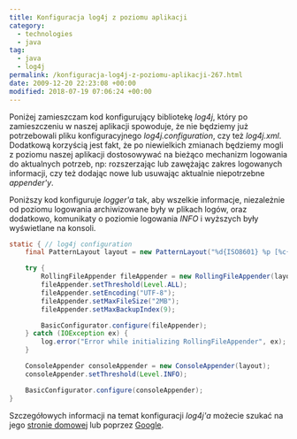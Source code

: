 ```yaml
---
title: Konfiguracja log4j z poziomu aplikacji
category:
  - technologies
  - java
tag:
  - java
  - log4j
permalink: /konfiguracja-log4j-z-poziomu-aplikacji-267.html
date: 2009-12-20 22:23:08 +00:00
modified: 2018-07-19 07:06:24 +00:00
---
```



Poniżej zamieszczam kod konfigurujący bibliotekę *log4j*, który po zamieszczeniu w naszej aplikacji spowoduje, że nie będziemy już potrzebowali pliku konfiguracyjnego *log4j.configuration*, czy też *log4j.xml*. Dodatkową korzyścią jest fakt, że po niewielkich zmianach będziemy mogli z poziomu naszej aplikacji dostosowywać na bieżąco mechanizm logowania do aktualnych potrzeb, np: rozszerzając lub zawężając zakres logowanych informacji, czy też dodając nowe lub usuwając aktualnie niepotrzebne *appender'y*.

<!--more-->

Poniższy kod konfiguruje *logger'a* tak, aby wszelkie informacje, niezależnie od poziomu logowania archiwizowane były w plikach logów, oraz dodatkowo, komunikaty o poziomie logowania *INFO* i wyższych były wyświetlane na konsoli.

```java
static { // log4j configuration
    final PatternLayout layout = new PatternLayout("%d{ISO8601} %p [%c{1}:%L] %m%n");

    try {
        RollingFileAppender fileAppender = new RollingFileAppender(layout, "logs/application.log", true);
        fileAppender.setThreshold(Level.ALL);
        fileAppender.setEncoding("UTF-8");
        fileAppender.setMaxFileSize("2MB");
        fileAppender.setMaxBackupIndex(9);

        BasicConfigurator.configure(fileAppender);
    } catch (IOException ex) {
        log.error("Error while initializing RollingFileAppender", ex);
    }

    ConsoleAppender consoleAppender = new ConsoleAppender(layout);
    consoleAppender.setThreshold(Level.INFO);

    BasicConfigurator.configure(consoleAppender);
}
```

Szczegółowych informacji na temat konfiguracji *log4j'a* możecie szukać na jego [stronie domowej](https://logging.apache.org/log4j/1.2/index.html) lub poprzez [Google](https://www.google.pl/search?hl=pl&q=log4j+configuration).
